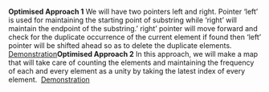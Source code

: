 **Optimised  Approach 1**
We will have two pointers left and right. Pointer ‘left’ is used for maintaining the starting point of substring while ‘right’ will maintain the endpoint of the substring.’ right’ pointer will move forward and check for the duplicate occurrence of the current element if found then ‘left’ pointer will be shifted ahead so as to delete the duplicate elements.
​
[Demonstration](https://lh4.googleusercontent.com/aMQirjlxaiN8IBm5FckhirAltc-njpQsvsRoj_0fah3eoebaBZOgDRm6GGJ0o7ZC5jlsEG7RZSVwqc668ackaIRqsBWU5zwNqWthQhkXgp8CMjh0Cd-vjfPQpBsA_QSISzkmoMR1)
​
​
**Optimised  Approach 2**
In this approach, we will make a map that will take care of counting the elements and maintaining the frequency of each and every element as a unity by taking the latest index of every element.
​
[Demonstration](https://lh5.googleusercontent.com/GH56iZCr9JG8MDLCJCHsAIpc6-PHczH8nvyrqyE3q2KFxCqtktxoG5gwIZOs53EnkNWfx349AIIe_foy3qY2P2HM7Tw5cHeOTcQimnRrS2a9NoX4jGIi0Ff8MqujUTdt8VnG9aSK)
​
​
​
​